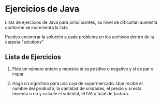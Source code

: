 # Ejercicios de Java
Lista de ejercicios de Java para principiantes, su nivel de dificultan aumenta conforme se incrementa la lista

Puedes encontrar la solución a cada problema en los archivos dentro de la carpeta "solutions"

## Lista de Ejercicios 

1. Pide un número entero y muestra si es positivo o negativo y si es par o impar.

2. Haga un algorítmo para una caja de supermercado. Que recibe el nombre del producto, la cantidad de unidades, el precio y si esta excento o no y calcule el subtotal, el IVA y total de factura.
